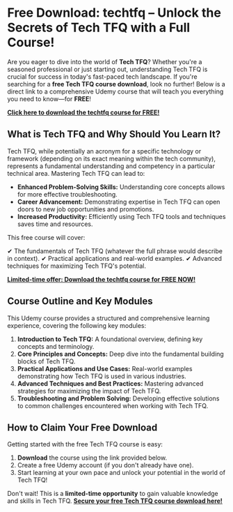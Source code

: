 # Free Download: techtfq – Unlock the Secrets of Tech TFQ with a Full Course!

Are you eager to dive into the world of **Tech TFQ**? Whether you're a seasoned professional or just starting out, understanding Tech TFQ is crucial for success in today's fast-paced tech landscape. If you're searching for a **free Tech TFQ course download**, look no further! Below is a direct link to a comprehensive Udemy course that will teach you everything you need to know—for **FREE**!

[**Click here to download the techtfq course for FREE!**](https://udemywork.com/techtfq)

## What is Tech TFQ and Why Should You Learn It?

Tech TFQ, while potentially an acronym for a specific technology or framework (depending on its exact meaning within the tech community), represents a fundamental understanding and competency in a particular technical area. Mastering Tech TFQ can lead to:

*   **Enhanced Problem-Solving Skills:** Understanding core concepts allows for more effective troubleshooting.
*   **Career Advancement:** Demonstrating expertise in Tech TFQ can open doors to new job opportunities and promotions.
*   **Increased Productivity:** Efficiently using Tech TFQ tools and techniques saves time and resources.

This free course will cover:

✔ The fundamentals of Tech TFQ (whatever the full phrase would describe in context).
✔ Practical applications and real-world examples.
✔ Advanced techniques for maximizing Tech TFQ's potential.

[**Limited-time offer: Download the techtfq course for FREE NOW!**](https://udemywork.com/techtfq)

## Course Outline and Key Modules

This Udemy course provides a structured and comprehensive learning experience, covering the following key modules:

1.  **Introduction to Tech TFQ:** A foundational overview, defining key concepts and terminology.
2.  **Core Principles and Concepts:** Deep dive into the fundamental building blocks of Tech TFQ.
3.  **Practical Applications and Use Cases:** Real-world examples demonstrating how Tech TFQ is used in various industries.
4.  **Advanced Techniques and Best Practices:** Mastering advanced strategies for maximizing the impact of Tech TFQ.
5.  **Troubleshooting and Problem Solving:** Developing effective solutions to common challenges encountered when working with Tech TFQ.

## How to Claim Your Free Download

Getting started with the free Tech TFQ course is easy:

1.  **Download** the course using the link provided below.
2.  Create a free Udemy account (if you don't already have one).
3.  Start learning at your own pace and unlock your potential in the world of Tech TFQ!

Don't wait! This is a **limited-time opportunity** to gain valuable knowledge and skills in Tech TFQ. **[Secure your free Tech TFQ course download here!](https://udemywork.com/techtfq)**
